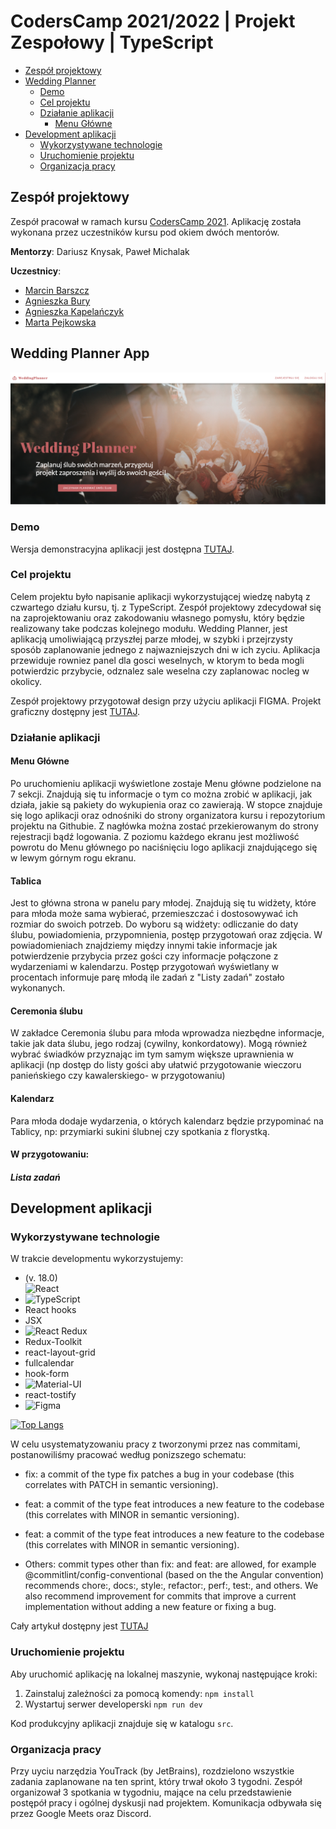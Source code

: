 # CodersCamp 2021/2022 | Projekt Zespołowy | TypeScript

- [Zespół projektowy](#zespół-projektowy)
- [Wedding Planner](#Wedding-planner)
  - [Demo](#demo)
  - [Cel projektu](#cel-projektu)
  - [Działanie aplikacji](#działanie-aplikacji)
    - [Menu Główne](#menu-główne)
- [Development aplikacji](#development-aplikacji)
  - [Wykorzystywane technologie](#wykorzystywane-technologie)
  - [Uruchomienie projektu](#uruchomienie-projektu)
  - [Organizacja pracy](#organizacja-pracy)

## Zespół projektowy

Zespół pracował w ramach kursu [CodersCamp 2021](https://coderscamp.pl/).
Aplikację została wykonana przez uczestników kursu pod okiem dwóch mentorów.

**Mentorzy**: Dariusz Knysak, Paweł Michalak

**Uczestnicy**:

- [Marcin Barszcz](https://github.com/marcinnnnb)
- [Agnieszka Bury](https://github.com/angbur)
- [Agnieszka Kapelańczyk](https://github.com/AgnieszkaKapelanczyk)
- [Marta Pejkowska](https://github.com/MartaPejkowska)

## Wedding Planner App

![This is an image](https://github.com/AgnieszkaKapelanczyk/CodersCamp2021-2022-WeddingPlannerApp/blob/main/src/assets/img/readMeImage.png)

### Demo

Wersja demonstracyjna aplikacji jest dostępna [TUTAJ](https://coders-camp2021-2022-wedding-planner-app.vercel.app/).

### Cel projektu

Celem projektu było napisanie aplikacji wykorzystującej wiedzę nabytą z czwartego działu kursu, tj. z TypeScript.
Zespół projektowy zdecydował się na zaprojektowaniu oraz zakodowaniu własnego pomysłu, który będzie
realizowany take podczas kolejnego modułu. Wedding Planner, jest aplikacją umoliwiającą przyszłej parze młodej,
w szybki i przejrzysty sposób zaplanowanie jednego z najwazniejszych dni w ich zyciu. Aplikacja przewiduje rowniez panel
dla gosci weselnych, w ktorym to beda mogli potwierdzic przybycie, odznalez sale weselna czy zaplanowac nocleg w okolicy.

Zespół projektowy przygotował design przy użyciu aplikacji FIGMA. Projekt graficzny dostępny jest [TUTAJ](https://www.figma.com/file/dvceitZ7BCtavllEeVlqsz/E-wedding?node-id=0%3A1).

### Działanie aplikacji

#### Menu Główne
Po uruchomieniu aplikacji wyświetlone zostaje Menu główne podzielone na 7 sekcji. Znajdują się tu informacje o tym co można zrobić w aplikacji, jak działa, jakie są pakiety do wykupienia oraz co zawierają. W stopce znajduje się logo aplikacji oraz odnośniki do strony organizatora kursu i repozytorium projektu na Githubie. Z nagłówka można zostać przekierowanym do strony rejestracji bądź logowania. Z poziomu każdego ekranu jest możliwość powrotu do Menu głównego po naciśnięciu logo aplikacji znajdującego się w lewym górnym rogu ekranu.

#### Tablica

Jest to główna strona w panelu pary młodej. Znajdują się tu widżety, które para młoda może sama wybierać, przemieszczać i dostosowywać ich rozmiar do swoich potrzeb. Do wyboru są widżety: odliczanie do daty ślubu, powiadomienia, przypomnienia, postęp przygotowań oraz zdjęcia. W powiadomieniach znajdziemy między innymi takie informacje jak potwierdzenie przybycia przez gości czy informacje połączone z wydarzeniami w kalendarzu. Postęp przygotowań wyświetlany w procentach informuje parę młodą ile zadań z "Listy zadań" zostało wykonanych. 

#### Ceremonia ślubu

W zakładce Ceremonia ślubu para młoda wprowadza niezbędne informacje, takie jak data ślubu, jego rodzaj (cywilny, konkordatowy). Mogą również wybrać świadków przyznając im tym samym większe uprawnienia w aplikacji (np dostęp do listy gości aby ułatwić przygotowanie wieczoru panieńskiego czy kawalerskiego- w przygotowaniu)

#### Kalendarz

Para młoda dodaje wydarzenia, o których kalendarz będzie przypominać na Tablicy, np: przymiarki sukini ślubnej czy spotkania z florystką. 

#### W przygotowaniu: 

##### Lista zadań

## Development aplikacji

### Wykorzystywane technologie

W trakcie developmentu wykorzystujemy:

- (v. 18.0) \
![React](https://img.shields.io/badge/React-20232A?style=for-the-badge&logo=react&logoColor=61DAFB) 
- ![TypeScript](https://img.shields.io/badge/TypeScript-007ACC?style=for-the-badge&logo=typescript&logoColor=white)
- React hooks
- JSX
- ![React Redux](https://img.shields.io/badge/Redux-593D88?style=for-the-badge&logo=redux&logoColor=white)
- Redux-Toolkit
- react-layout-grid
- fullcalendar
- hook-form
- ![Material-UI](https://img.shields.io/badge/Material%20UI-007FFF?style=for-the-badge&logo=mui&logoColor=white)
- react-tostify
- ![Figma](https://img.shields.io/badge/Figma-F24E1E?style=for-the-badge&logo=figma&logoColor=white)

[![Top Langs](https://github-readme-stats.vercel.app/api/top-langs/?username=AgnieszkaKapelanczyk)](https://github.com/anuraghazra/github-readme-stats)

W celu usystematyzowaniu pracy z tworzonymi przez nas commitami, postanowiliśmy pracować według ponizszego schematu:

- fix: a commit of the type fix patches a bug in your codebase (this correlates with PATCH in semantic versioning).

- feat: a commit of the type feat introduces a new feature to the codebase (this correlates with MINOR in semantic versioning).

- feat: a commit of the type feat introduces a new feature to the codebase (this correlates with MINOR in semantic versioning).

- Others: commit types other than fix: and feat: are allowed, for example @commitlint/config-conventional (based on the the Angular convention)
  recommends chore:, docs:, style:, refactor:, perf:, test:, and others. We also recommend improvement for commits that improve a current
  implementation without adding a new feature or fixing a bug.

Cały artykuł dostępny jest [TUTAJ](https://www.conventionalcommits.org/en/v1.0.0-beta.2/)

### Uruchomienie projektu

Aby uruchomić aplikację na lokalnej maszynie, wykonaj następujące kroki:

1. Zainstaluj zależności za pomocą komendy: `npm install`
2. Wystartuj serwer developerski `npm run dev`

Kod produkcyjny aplikacji znajduje się w katalogu `src`.

### Organizacja pracy

Przy uyciu narzędzia YouTrack (by JetBrains), rozdzielono wszystkie zadania zaplanowane na ten sprint, który trwał około 3 tygodni.
Zespół organizował 3 spotkania w tygodniu, mające na celu przedstawienie postępół pracy i ogólnej dyskusji nad projektem.
Komunikacja odbywała się przez Google Meets oraz Discord.
